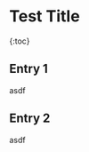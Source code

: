 Test Title
====================

{:toc}

Entry 1
---------------------
asdf

Entry 2
---------------------
asdf


